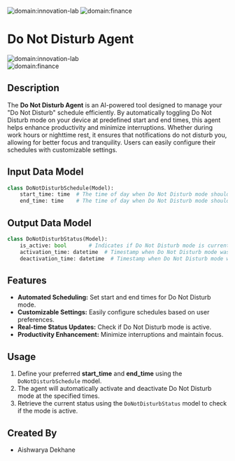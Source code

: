 ![domain:innovation-lab](https://img.shields.io/badge/innovation--lab-3D8BD3)
![domain:finance](https://img.shields.io/badge/automation-3D8BD3)

# Do Not Disturb Agent

![domain:innovation-lab](https://img.shields.io/badge/innovation--lab-3D8BD3)  
![domain:finance](https://img.shields.io/badge/finance-3D8BD3)  

## Description
The **Do Not Disturb Agent** is an AI-powered tool designed to manage your "Do Not Disturb" schedule efficiently. By automatically toggling Do Not Disturb mode on your device at predefined start and end times, this agent helps enhance productivity and minimize interruptions. Whether during work hours or nighttime rest, it ensures that notifications do not disturb you, allowing for better focus and tranquility. Users can easily configure their schedules with customizable settings.

## Input Data Model
```python
class DoNotDisturbSchedule(Model):
    start_time: time  # The time of day when Do Not Disturb mode should start
    end_time: time    # The time of day when Do Not Disturb mode should end
```

## Output Data Model
```python
class DoNotDisturbStatus(Model):
    is_active: bool       # Indicates if Do Not Disturb mode is currently active
    activation_time: datetime  # Timestamp when Do Not Disturb mode was activated
    deactivation_time: datetime  # Timestamp when Do Not Disturb mode was deactivated (if applicable)
```

## Features
- **Automated Scheduling:** Set start and end times for Do Not Disturb mode.
- **Customizable Settings:** Easily configure schedules based on user preferences.
- **Real-time Status Updates:** Check if Do Not Disturb mode is active.
- **Productivity Enhancement:** Minimize interruptions and maintain focus.

## Usage
1. Define your preferred **start_time** and **end_time** using the `DoNotDisturbSchedule` model.
2. The agent will automatically activate and deactivate Do Not Disturb mode at the specified times.
3. Retrieve the current status using the `DoNotDisturbStatus` model to check if the mode is active.

## Created By
- Aishwarya Dekhane
